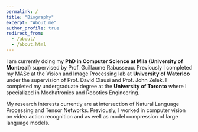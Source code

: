 ```yaml
---
permalink: /
title: "Biography"
excerpt: "About me"
author_profile: true
redirect_from: 
  - /about/
  - /about.html
---
```


I am currently doing my **PhD in Computer Science at Mila (University of Montreal)** supervised by Prof. Guillaume Rabusseau. 
Previously I completed my MASc at the Vision and Image Processing lab at **University of Waterloo** under the supervision of
Prof. David Clausi and Prof. John  Zelek. I completed my undergraduate degree at the **University of Toronto** where 
I specialized in Mechatronics and Robotics Engineering.


My research interests currently are at intersection of Natural Language Processing and Tensor Networks. Previously, I 
worked in computer vision on video action recognition and as well as model compression of large language models.

